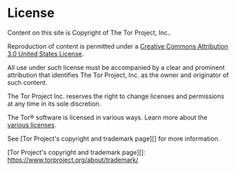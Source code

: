 # License

Content on this site is Copyright of The Tor Project, Inc..

Reproduction of content is permitted under a [Creative Commons Attribution 3.0
United States License](https://creativecommons.org/licenses/by/3.0/us/).

All use under such license must be accompanied by a clear and prominent
attribution that identifies The Tor Project, Inc. as the owner and originator
of such content.

The Tor Project Inc. reserves the right to change licenses and permissions at
any time in its sole discretion.

The Tor® software is licensed in various ways. Learn more about the [various
licenses](https://support.torproject.org/about/distribute-tor/).

See [Tor Project's copyright and trademark page][] for more information.

[Tor Project's copyright and trademark page][]: https://www.torproject.org/about/trademark/
